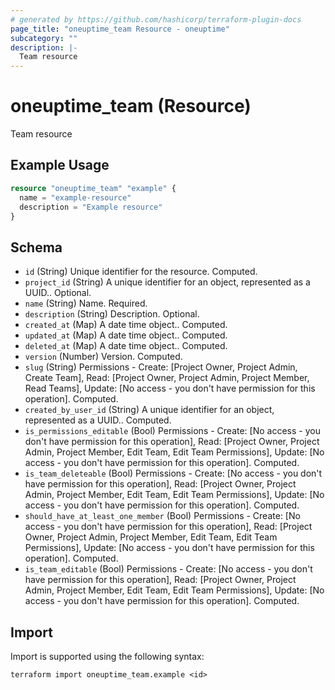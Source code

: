 ```yaml
---
# generated by https://github.com/hashicorp/terraform-plugin-docs
page_title: "oneuptime_team Resource - oneuptime"
subcategory: ""
description: |-
  Team resource
---
```


# oneuptime_team (Resource)

Team resource

## Example Usage

```terraform
resource "oneuptime_team" "example" {
  name = "example-resource"
  description = "Example resource"
}
```

## Schema

- `id` (String) Unique identifier for the resource. Computed.
- `project_id` (String) A unique identifier for an object, represented as a UUID.. Optional.
- `name` (String) Name. Required.
- `description` (String) Description. Optional.
- `created_at` (Map) A date time object.. Computed.
- `updated_at` (Map) A date time object.. Computed.
- `deleted_at` (Map) A date time object.. Computed.
- `version` (Number) Version. Computed.
- `slug` (String) Permissions - Create: [Project Owner, Project Admin, Create Team], Read: [Project Owner, Project Admin, Project Member, Read Teams], Update: [No access - you don't have permission for this operation]. Computed.
- `created_by_user_id` (String) A unique identifier for an object, represented as a UUID.. Computed.
- `is_permissions_editable` (Bool) Permissions - Create: [No access - you don't have permission for this operation], Read: [Project Owner, Project Admin, Project Member, Edit Team, Edit Team Permissions], Update: [No access - you don't have permission for this operation]. Computed.
- `is_team_deleteable` (Bool) Permissions - Create: [No access - you don't have permission for this operation], Read: [Project Owner, Project Admin, Project Member, Edit Team, Edit Team Permissions], Update: [No access - you don't have permission for this operation]. Computed.
- `should_have_at_least_one_member` (Bool) Permissions - Create: [No access - you don't have permission for this operation], Read: [Project Owner, Project Admin, Project Member, Edit Team, Edit Team Permissions], Update: [No access - you don't have permission for this operation]. Computed.
- `is_team_editable` (Bool) Permissions - Create: [No access - you don't have permission for this operation], Read: [Project Owner, Project Admin, Project Member, Edit Team, Edit Team Permissions], Update: [No access - you don't have permission for this operation]. Computed.

## Import

Import is supported using the following syntax:

```shell
terraform import oneuptime_team.example <id>
```
